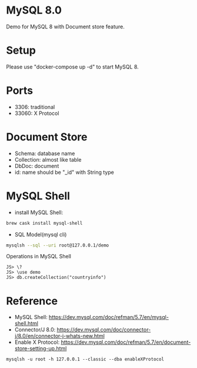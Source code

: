 MySQL 8.0
=========

Demo for MySQL 8 with Document store feature.

# Setup

Please use "docker-compose up -d" to start MySQL 8.

# Ports

* 3306: traditional
* 33060: X Protocol

# Document Store

* Schema: database name
* Collection: almost like table
* DbDoc: document
* id: name should be "_id" with String type

# MySQL Shell

* install MySQL Shell:
```bash
brew cask install mysql-shell
```

* SQL Model(mysql cli)
```bash
mysqlsh --sql --uri root@127.0.0.1/demo
```

Operations in MySQL Shell
```
JS> \?
JS> \use demo
JS> db.createCollection("countryinfo")
```

# Reference

* MySQL Shell: https://dev.mysql.com/doc/refman/5.7/en/mysql-shell.html
* Connector/J 8.0: https://dev.mysql.com/doc/connector-j/8.0/en/connector-j-whats-new.html
* Enable X Protocol: https://dev.mysql.com/doc/refman/5.7/en/document-store-setting-up.html
```
mysqlsh -u root -h 127.0.0.1 --classic --dba enableXProtocol
```

